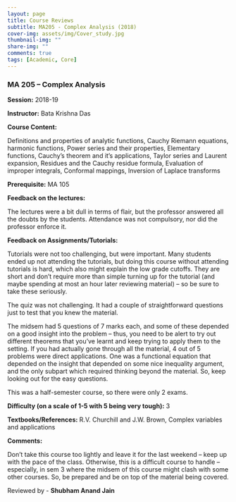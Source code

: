 ```yaml
---
layout: page
title: Course Reviews
subtitle: MA205 - Complex Analysis (2018)
cover-img: assets/img/Cover_study.jpg
thumbnail-img: ""
share-img: ""
comments: true
tags: [Academic, Core]
---
```


### MA 205 – Complex Analysis

**Session:** 2018-19

**Instructor:** Bata Krishna Das

**Course Content:**

Definitions and properties of analytic functions, Cauchy Riemann equations, harmonic functions, Power series and their properties, Elementary functions, Cauchy’s theorem and it’s applications, Taylor series and Laurent expansion, Residues and the Cauchy residue formula, Evaluation of improper integrals, Conformal mappings, Inversion of Laplace transforms

**Prerequisite:** MA 105

**Feedback on the lectures:**

The lectures were a bit dull in terms of flair, but the professor answered all the doubts by the students. Attendance was not compulsory, nor did the professor enforce it.

**Feedback on Assignments/Tutorials:**

Tutorials were not too challenging, but were important. Many students ended up not attending the tutorials, but doing this course without attending tutorials is hard, which also might explain the low grade cutoffs. They are short and don’t require more than simple turning up for the tutorial (and maybe spending at most an hour later reviewing material) – so be sure to take these seriously.

The quiz was not challenging. It had a couple of straightforward questions just to test that you knew the material.

The midsem had 5 questions of 7 marks each, and some of these depended on a good insight into the problem – thus, you need to be alert to try out different theorems that you’ve learnt and keep trying to apply them to the setting. If you had actually gone through all the material, 4 out of 5 problems were direct applications. One was a functional equation that depended on the insight that depended on some nice inequality argument, and the only subpart which required thinking beyond the material. So, keep looking out for the easy questions.

This was a half-semester course, so there were only 2 exams.

**Difficulty (on a scale of 1-5 with 5 being very tough):** 3

**Textbooks/References:** R.V. Churchill and J.W. Brown, Complex variables and applications

**Comments:** 

Don’t take this course too lightly and leave it for the last weekend – keep up with the pace of the class. Otherwise, this is a difficult course to handle – especially, in sem 3 where the midsem of this course might clash with some other courses. So, be prepared and be on top of the material being covered.

Reviewed by - **Shubham Anand Jain**